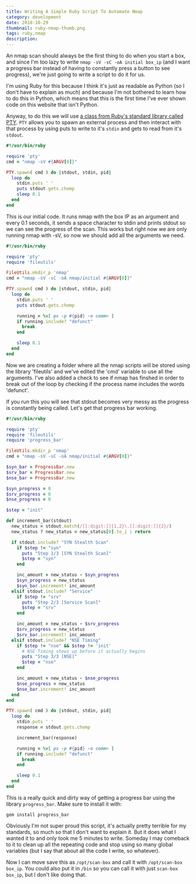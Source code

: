 ```yaml
---
title: Writing A Simple Ruby Script To Automate Nmap
category: development
date: 2018-10-29
thumbnail: ruby-nmap-thumb.png
tags: ruby,nmap
description:
---
```


An nmap scan should always be the first thing to do when you start a box, and since I'm too lazy to write `nmap -sV -sC -oA initial box_ip` (and I want a progress bar instead of having to constantly press a button to see progress), we're just going to write a script to do it for us.

I'm using Ruby for this because I think it's just as readable as Python (so I don't have to explain as much) and because I'm not bothered to learn how to do this in Python, which means that this is the first time I've ever shown code on this website that isn't Python.

Anyway, to do this we will use [a class from Ruby's standard library called PTY](https://ruby-doc.org/stdlib-2.4.1/libdoc/pty/rdoc/PTY.html). `PTY` allows you to spawn an external process and then interact with that process by using puts to write to it's `stdin` and gets to read from it's `stdout`.

```ruby
#!/usr/bin/ruby

require 'pty'
cmd = "nmap -sV #{ARGV[0]}"

PTY.spawn( cmd ) do |stdout, stdin, pid|
  loop do
    stdin.puts ' '
    puts stdout.gets.chomp
    sleep 0.1
  end
end
```

This is our initial code. It runs nmap with the box IP as an argument and every 0.1 seconds, it sends a space character to stdin and prints stdout so we can see the progress of the scan. This works but right now we are only running nmap with -sV, so now we should add all the arguments we need.

```ruby
#!/usr/bin/ruby

require 'pty'
require 'fileutils'

FileUtils.mkdir_p 'nmap'
cmd = "nmap -sV -sC -oA nmap/initial #{ARGV[0]}"

PTY.spawn( cmd ) do |stdout, stdin, pid|
  loop do
    stdin.puts ' '
    puts stdout.gets.chomp

    running = %x[ ps -p #{pid} -o comm= ]
    if running.include? "defunct"
      break
    end

    sleep 0.1
  end
end
```

Now we are creating a folder where all the nmap scripts will be stored using the library 'fileutils' and we've edited the 'cmd' variable to use all the arguments. I've also added a check to see if nmap has finshed in order to break out of the loop by checking if the process name includes the words 'defunct'.

If you run this you will see that stdout becomes very messy as the progress is constantly being called. Let's get that progress bar working.

```ruby
#!/usr/bin/ruby

require 'pty'
require 'fileutils'
require 'progress_bar'

FileUtils.mkdir_p 'nmap'
cmd = "nmap -sV -sC -oA nmap/initial #{ARGV[0]}"

$syn_bar = ProgressBar.new
$srv_bar = ProgressBar.new
$nse_bar = ProgressBar.new

$syn_progress = 0
$srv_progress = 0
$nse_progress = 0

$step = "init"

def increment_bar(stdout)
  new_status = stdout.match(/[[:digit:]]{1,2}\.[[:digit:]]{2}/)
  new_status ? new_status = new_status[0].to_i : return

  if stdout.include? "SYN Stealth Scan"
    if $step != "syn"
      puts "Step 1/3 [SYN Stealth Scan]"
      $step = "syn"
    end

    inc_amount = new_status - $syn_progress
    $syn_progress = new_status
    $syn_bar.increment! inc_amount
  elsif stdout.include? "Service"
    if $step != "srv"
      puts "Step 2/3 [Service Scan]"
      $step = "srv"
    end

    inc_amount = new_status - $srv_progress
    $srv_progress = new_status
    $srv_bar.increment! inc_amount
  elsif stdout.include? "NSE Timing"
    if $step != "nse" && $step != 'init'
      # NSE Timing shows up before it actually begins
      puts "Step 3/3 [NSE]"
      $step = "nse"
    end

    inc_amount = new_status - $nse_progress
    $nse_progress = new_status
    $nse_bar.increment! inc_amount
  end
end

PTY.spawn( cmd ) do |stdout, stdin, pid|
  loop do
    stdin.puts ' '
    response = stdout.gets.chomp

    increment_bar(response)

    running = %x[ ps -p #{pid} -o comm= ]
    if running.include? "defunct"
      break
    end

    sleep 0.1
  end
end
```

This is a really quick and dirty way of getting a progress bar using the library `progress_bar`. Make sure to install it with:

    gem install progress_bar

Obviously I'm not super proud this script, it's actually pretty terrible for my standards, so much so that I don't want to explain it. But it does what I wanted it to and only took me 5 minutes to write. Someday I may comeback to it to clean up all the repeating code and stop using so many global variables (but I say that about all the code I write, so whatever).

Now I can move save this as `/opt/scan-box` and call it with `/opt/scan-box box_ip`. You could also put it in `/bin` so you can call it with just `scan-box box_ip`, but I don't like doing that.
